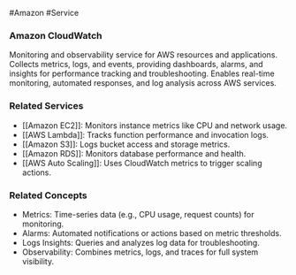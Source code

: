 #Amazon #Service 
### Amazon CloudWatch

Monitoring and observability service for AWS resources and applications. Collects metrics, logs, and events, providing dashboards, alarms, and insights for performance tracking and troubleshooting. Enables real-time monitoring, automated responses, and log analysis across AWS services.

### Related Services

- [[Amazon EC2]]: Monitors instance metrics like CPU and network usage.
- [[AWS Lambda]]: Tracks function performance and invocation logs.
- [[Amazon S3]]: Logs bucket access and storage metrics.
- [[Amazon RDS]]: Monitors database performance and health.
- [[AWS Auto Scaling]]: Uses CloudWatch metrics to trigger scaling actions.

### Related Concepts

- Metrics: Time-series data (e.g., CPU usage, request counts) for monitoring.
- Alarms: Automated notifications or actions based on metric thresholds.
- Logs Insights: Queries and analyzes log data for troubleshooting.
- Observability: Combines metrics, logs, and traces for full system visibility.